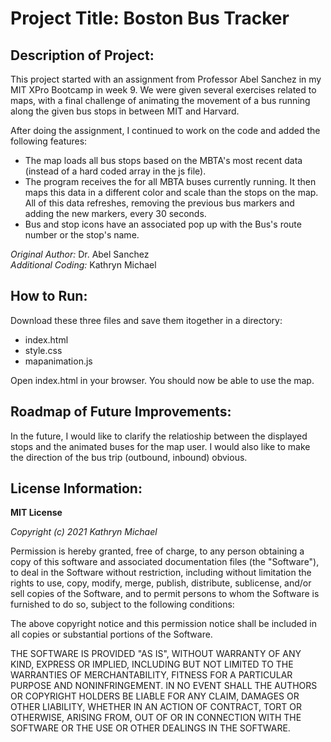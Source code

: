 # Project Title: Boston Bus Tracker

## Description of Project: 
This project started with an assignment from Professor Abel Sanchez in my MIT XPro Bootcamp in week 9.  We were given several exercises related to maps, with a final challenge of animating the movement of a bus running along the given bus stops in between MIT and Harvard. 

After doing the assignment, I continued to work on the code and added the following features:
- The map loads all bus stops based on the MBTA's most recent data (instead of a hard coded array in the js file).
- The program receives the for all MBTA buses currently running. It then maps this data in a different color and scale than the stops on the map. All of this data refreshes, removing the previous bus markers and adding the new markers, every 30 seconds.
- Bus and stop icons have an associated pop up with the Bus's route number or the stop's name.

*Original Author:* Dr. Abel Sanchez  
*Additional Coding:* Kathryn Michael

## How to Run:

Download these three files and save them itogether in a directory:
- index.html
- style.css
- mapanimation.js

Open index.html in your browser. You should now be able to use the map.

## Roadmap of Future Improvements:

In the future, I would like to clarify the relatioship between the displayed stops and the animated buses for the map user.  I would also like to make the direction of the bus trip (outbound, inbound) obvious.

## License Information:

**MIT License**

*Copyright (c) 2021 Kathryn Michael*

Permission is hereby granted, free of charge, to any person obtaining a copy
of this software and associated documentation files (the "Software"), to deal
in the Software without restriction, including without limitation the rights
to use, copy, modify, merge, publish, distribute, sublicense, and/or sell
copies of the Software, and to permit persons to whom the Software is
furnished to do so, subject to the following conditions:

The above copyright notice and this permission notice shall be included in all
copies or substantial portions of the Software.

THE SOFTWARE IS PROVIDED "AS IS", WITHOUT WARRANTY OF ANY KIND, EXPRESS OR
IMPLIED, INCLUDING BUT NOT LIMITED TO THE WARRANTIES OF MERCHANTABILITY,
FITNESS FOR A PARTICULAR PURPOSE AND NONINFRINGEMENT. IN NO EVENT SHALL THE
AUTHORS OR COPYRIGHT HOLDERS BE LIABLE FOR ANY CLAIM, DAMAGES OR OTHER
LIABILITY, WHETHER IN AN ACTION OF CONTRACT, TORT OR OTHERWISE, ARISING FROM,
OUT OF OR IN CONNECTION WITH THE SOFTWARE OR THE USE OR OTHER DEALINGS IN THE
SOFTWARE.